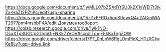 https://docs.google.com/document/d/1wMLL07bZSXdYtSU0k2X1vWEI7r3IkZx-HaZt2PZtiKc/edit?usp=sharing
https://docs.google.com/document/d/15zl1xFFROx5ooS0nwrQ4c2AGmWIAT2977pm4msbbF4A/edit
Документооборот:
https://colab.research.google.com/drive/1wk1NO-OcxXTp3UGCpGDgbGjENKk7YeOV#scrollTo=jEFkKxTngZOW
https://drive.google.com/drive/folders/17PT_0nLpW6RgLOmPloX_HTzXCtwKeBLy?usp=drive_link
